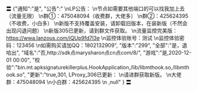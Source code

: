 〓
{"通知":"是",
"公告":"
\nLP公告：
\n节点如需要其他端口的可以找我加上去（流量无限）
\n群①：475048094（收费群，大佬多） 
\n群②：425624395（不收费，小白多）
\n新版不支持覆盖安装，请卸载旧版本，在装新版（不然会出现闪退问题）
\n新版305已更新，请到群文件获取。
\n流量监控完美版：https://wwa.lanzous.com/iQUp9fd7l3e
\n监控体验账号：测试
\n监控体验密码：123456
\n如需购买请加QQ：1802132909",
"版本":"299",
"全部":"是，退哈出",
"域名":"否,http://sdk点marysharon点cn点com/8/",
"游戏":"是,2020-12-01 00:00",
"校验":"bin.mt.apksignaturekillerplus.HookApplication,/lib/libmthook.so,/libmthook.so",
"更新":"true,301,
LProxy_306已更新：
\n请进群获取新版。
\n大佬群：475048094
\n小白群：425624395
\n
,null"
}
〓
